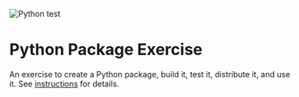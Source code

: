 ![Python test](https://github.com/software-students-spring2025/3-python-package-helloworld/actions/workflows/ci.yml/badge.svg)

# Python Package Exercise

An exercise to create a Python package, build it, test it, distribute it, and use it. See [instructions](./instructions.md) for details.

